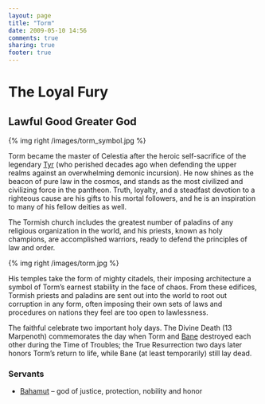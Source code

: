 ```yaml
---
layout: page
title: "Torm"
date: 2009-05-10 14:56
comments: true
sharing: true
footer: true
---
```

# The Loyal Fury
## Lawful Good Greater God

{% img right /images/torm_symbol.jpg %}

Torm became the master of Celestia after the heroic self-sacrifice of the legendary [Tyr](/campaigns/toee/deities/Tyr.html) (who perished decades ago when defending the upper realms against an overwhelming demonic incursion). He now shines as the beacon of pure law in the cosmos, and stands as the most civilized and civilizing force in the pantheon. Truth, loyalty, and a steadfast devotion to a righteous cause are his gifts to his mortal followers, and he is an inspiration to many of his fellow deities as well.

The Tormish church includes the greatest number of paladins of any religious organization in the world, and his priests, known as holy champions, are accomplished warriors, ready to defend the principles of law and order.

{% img right /images/torm.jpg %}

His temples take the form of mighty citadels, their imposing architecture a symbol of Torm’s earnest stability in the face of chaos. From these edifices, Tormish priests and paladins are sent out into the world to root out corruption in any form, often imposing their own sets of laws and procedures on nations they feel are too open to lawlessness.

The faithful celebrate two important holy days. The Divine Death (13 Marpenoth) commemorates the day when Torm and [Bane](/campaigns/toee/deities/Bane.html) destroyed each other during the Time of Troubles; the True Resurrection two days later honors Torm’s return to life, while Bane (at least temporarily) still lay dead.

### Servants

* [Bahamut](/campaigns/toee/deities/Bahamut.html) – god of justice, protection, nobility and honor